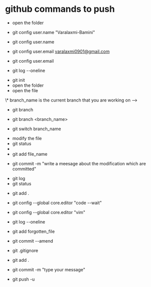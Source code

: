 # github commands to push
* open the folder
<!-- settingup user name-->
* git config user.name "Varalaxmi-Bamini"
<!-- checking the user name-->
* git config user.name
<!-- confguring with user email-->
* git config user.email varalaxmi0901@gmail.com
<!-- checking user configured email -->
* git config user.email
<!-- * to view everyones check points -->
* git log --oneline
<!-- initiatng git repository/project, before doing "git init" you need to check for "git status", if the git is not present then only go for "git init" to avoid error functions -->
* git init
* open the folder
* open the file
<!-- git branch lists out all the branches -->
<!--> \* branch_name is the current branch that you are working on --> 
* git branch

<!-- creates the branch-->
* git branch <branch_name>

<!--switching to specific branch -->
* git switch branch_name 
<!--  git checkout -b branch_name , checkout was the keyword earlier to switching branches -->
* modify the file
* git status
* <!-- syntax of git add: git add modified-file1 modified-file2 -> add specific files to the staging area -->
* git add file_name
<!-- git commit : opens the vim editor which is not user friendly so follow the below command, to come out of the vim press :q -->
* git commit -m "write a meesage about the modification which are committed"
<!-- "git log" is used to see all list of commits with commit messagesin the folder-->
* git log
* git status

<!-- if you want to add all the modified files to be updated, use "git add ." -->
* git add .

<!-- Incase of realtime projects we will have to write big commit message  -->
<!-- opening an editor from VS code -->
* git config --global core.editor "code --wait"

<!-- to open vim for wrting a commit message -->
* git config --global core.editor "vim"

<!-- viewing git log in short of every commit message in online -->
* git log --oneline 

<!-- fixinig mistakes in the last commit like forgot to add file or typo in commit message -->
<!-- adding forgotten file name-->
* git add forgotten_file
<!-- redo the last commit-->
* git commit --amend 


<!-- to ignore few files/folders when you're commiting to publishing publicly  -->
* git .gitignore
<!-- window will pops up in vscode mention those file_names or folders/ in that , save it then do "git commit ."-->
* git add .
* git commit -m "type your message"

* git push -u 



